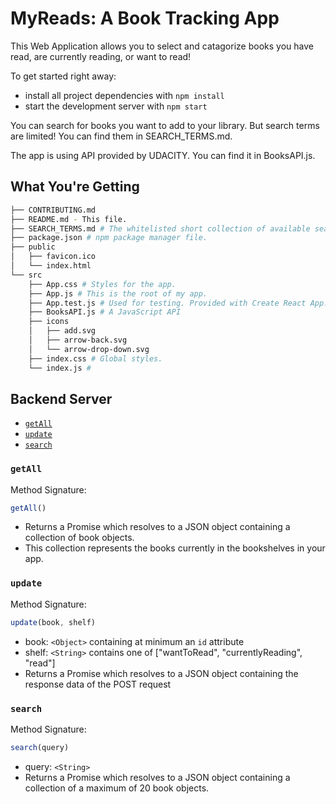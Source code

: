# MyReads: A Book Tracking App

This Web Application allows you to select and catagorize books you have read, are currently reading, or want to read!

To get started right away:

* install all project dependencies with `npm install`
* start the development server with `npm start`

You can search for books you want to add to your library.
But search terms are limited! You can find them in SEARCH_TERMS.md.

The app is using API provided by UDACITY. You can find it in BooksAPI.js.

## What You're Getting
```bash
├── CONTRIBUTING.md
├── README.md - This file.
├── SEARCH_TERMS.md # The whitelisted short collection of available search terms.
├── package.json # npm package manager file.
├── public
│   ├── favicon.ico
│   └── index.html
└── src
    ├── App.css # Styles for the app.
    ├── App.js # This is the root of my app.
    ├── App.test.js # Used for testing. Provided with Create React App.
    ├── BooksAPI.js # A JavaScript API
    ├── icons
    │   ├── add.svg
    │   ├── arrow-back.svg
    │   └── arrow-drop-down.svg
    ├── index.css # Global styles.
    └── index.js #
```

## Backend Server

* [`getAll`](#getall)
* [`update`](#update)
* [`search`](#search)

### `getAll`

Method Signature:

```js
getAll()
```

* Returns a Promise which resolves to a JSON object containing a collection of book objects.
* This collection represents the books currently in the bookshelves in your app.

### `update`

Method Signature:

```js
update(book, shelf)
```

* book: `<Object>` containing at minimum an `id` attribute
* shelf: `<String>` contains one of ["wantToRead", "currentlyReading", "read"]
* Returns a Promise which resolves to a JSON object containing the response data of the POST request

### `search`

Method Signature:

```js
search(query)
```

* query: `<String>`
* Returns a Promise which resolves to a JSON object containing a collection of a maximum of 20 book objects.
